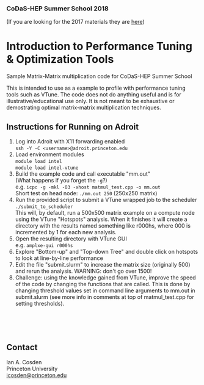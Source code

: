 ### CoDaS-HEP Summer School 2018
(If you are looking for the 2017 materials they are [here](https://github.com/cosden/CoDaS-HEP-Perf-Tuning/tree/2017))
# Introduction to Performance Tuning & Optimization Tools

Sample Matrix-Matrix multiplication code for CoDaS-HEP Summer School

This is intended to use as a example to profile with performance tuning tools such as VTune.  The code does not do anything useful and is for illustrative/educational use only.  It is not meant to be exhaustive or demostrating optimal matrix-matrix multiplication techniques.

## Instructions for Running on Adroit

1. Log into Adroit with X11 forwarding enabled  
`ssh -Y -C <username>@adroit.princeton.edu`
1. Load environment modules  
`module load intel`  
`module load intel-vtune`
1. Build the example code and call executable "mm.out"  
  (What happens if you forget the `-g`?)  
  e.g. `icpc -g -mkl -O3 -xhost matmul_test.cpp -o mm.out`   
  Short test on head node: `./mm.out 250` (250x250 matrix)   
1. Run the provided script to submit a VTune wrapped job to the scheduler  
  `./submit_to_scheduler`  
  This will, by default, run a 500x500 matrix example on a compute node using the VTune "Hotspots" analysis.  When it finishes it will create a directory with the results named something like r000hs, where 000 is incremented by 1 for each new analysis.
1. Open the resulting directory with VTune GUI  
  e.g. `amplxe-gui r000hs`
1. Explore "Bottom-up" and "Top-down Tree" and double click on hotspots to look at line-by-line performance
1. Edit the file "submit.slurm" to increase the matrix size (originally 500) and rerun the analysis. WARNING: don't go over 1500!
1. Challenge: using the knowledge gained from VTune, improve the speed of the code by changing the functions that are called.  This is done by changing threshold values set in command line arguments to mm.out in submit.slurm (see more info in comments at top of matmul_test.cpp for setting thresholds).
  
<br><br><br>

## Contact
Ian A. Cosden  
Princeton University  
icosden@princeton.edu

  
